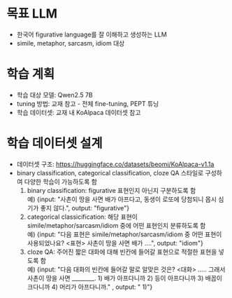 # 목표 LLM
- 한국어 figurative language를 잘 이해하고 생성하는 LLM
- simile, metaphor, sarcasm, idiom 대상 

# 학습 계획 
- 학습 대상 모델: Qwen2.5 7B
- tuning 방법: 교재 참고 - 전체 fine-tuning, PEPT 튜닝
- 학습 데이터셋: 교재 내 KoAlpaca 데이터셋 참고

# 학습 데이터셋 설계 
- 데이터셋 구조: <https://huggingface.co/datasets/beomi/KoAlpaca-v1.1a>
- binary classification, categorical classification, cloze QA 스타일로 구성하여 다양한 학습이 가능하도록 함
  1) binary classification: figurative 표현인지 아닌지 구분하도록 함  
     예) {input: "사촌이 땅을 사면 배가 아프다고, 동생이 로또에 당첨되니 몹시 심기가 좋지 않다.", output: "figurative"}
  2) categorical classicification: 해당 표현이 simile/metaphor/sarcasm/idiom 중에 어떤 표현인지 분류하도록 함  
     예) {input: "다음 표현은 simile/metaphor/sarcasm/idiom 중 어떤 표현이 사용되었나요? <표현> 사촌이 땅을 사면 배가 ....", output: "idiom"}
  3) cloze QA: 주어진 짧은 대화에 대해 빈칸에 들어갈 표현으로 적절한 표현을 넣도록 함  
     예) {input: "다음 대화의 빈칸에 들어갈 말로 알맞은 것은? <대화> ..... 그래서 사촌이 땅을 사면 ________. 1) 배가 아프다니까 2) 등이 아프다니까 3) 배꼽이 크다니까 4) 머리가 아프다니까." , output: " 1)"}


